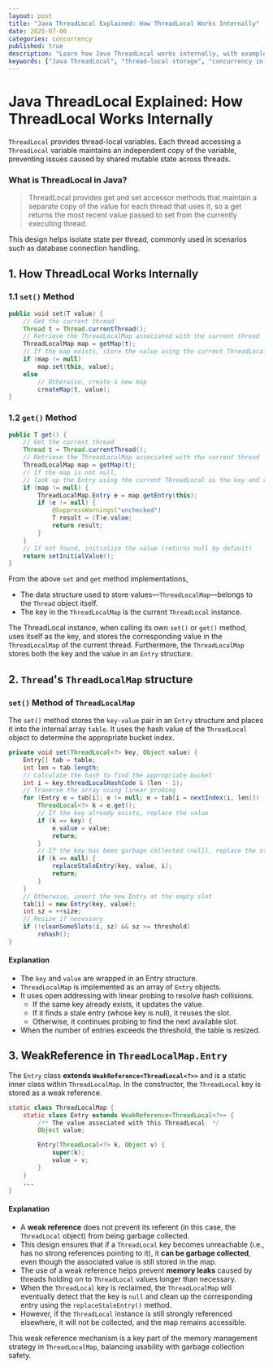 ```yaml
---
layout: post
title: "Java ThreadLocal Explained: How ThreadLocal Works Internally"
date: 2025-07-06
categories: concurrency
published: true
description: "Learn how Java ThreadLocal works internally, with examples of thread-local storage, memory usage, and best practices to prevent memory leaks."
keywords: ["Java ThreadLocal", "thread-local storage", "concurrency in Java", "ThreadLocal memory leaks", "ThreadLocal examples"] 
---
```


# Java ThreadLocal Explained: How ThreadLocal Works Internally
`ThreadLocal` provides thread-local variables. Each thread accessing a `ThreadLocal` variable maintains an independent copy of the variable, preventing issues caused by shared mutable state across threads.

### What is ThreadLocal in Java?
> ThreadLocal provides get and set accessor methods that maintain a separate copy of the value for each thread that uses it, so a get returns the most recent value passed to set from the currently executing thread.

This design helps isolate state per thread, commonly used in scenarios such as database connection handling.

## 1. How ThreadLocal Works Internally
### 1.1 `set()` Method
```java
public void set(T value) {
    // Get the current thread
    Thread t = Thread.currentThread();
    // Retrieve the ThreadLocalMap associated with the current thread
    ThreadLocalMap map = getMap(t);
    // If the map exists, store the value using the current ThreadLocal as the key
    if (map != null)
        map.set(this, value);
    else
        // Otherwise, create a new map
        createMap(t, value);
}
```

### 1.2 `get()` Method
```java
public T get() {
    // Get the current thread
    Thread t = Thread.currentThread();
    // Retrieve the ThreadLocalMap associated with the current thread
    ThreadLocalMap map = getMap(t);
    // If the map is not null, 
    // look up the Entry using the current ThreadLocal as the key and return the value
    if (map != null) {
        ThreadLocalMap.Entry e = map.getEntry(this);
        if (e != null) {
            @SuppressWarnings("unchecked")
            T result = (T)e.value;
            return result;
        }
    }
    // If not found, initialize the value (returns null by default)
    return setInitialValue();
}
```
From the above `set` and `get` method implementations,
- The data structure used to store values—`ThreadLocalMap`—belongs to the `Thread` object itself.
- The key in the `ThreadLocalMap` is the current `ThreadLocal` instance.

The ThreadLocal instance, when calling its own `set()` or `get()` method, uses itself as the key, and stores the corresponding value in the `ThreadLocalMap` of the current thread. Furthermore, the `ThreadLocalMap` stores both the key and the value in an `Entry` structure.

## 2. `Thread`'s `ThreadLocalMap` structure
### `set()` Method of `ThreadLocalMap`
The `set()` method stores the `key-value` pair in an `Entry` structure and places it into the internal array `table`. It uses the hash value of the `ThreadLocal` object to determine the appropriate bucket index.
```java
private void set(ThreadLocal<?> key, Object value) {
    Entry[] tab = table;
    int len = tab.length;
    // Calculate the hash to find the appropriate bucket
    int i = key.threadLocalHashCode & (len - 1);
    // Traverse the array using linear probing
    for (Entry e = tab[i]; e != null; e = tab[i = nextIndex(i, len)]) {
        ThreadLocal<?> k = e.get();
        // If the key already exists, replace the value
        if (k == key) {
            e.value = value;
            return;
        }
        // If the key has been garbage collected (null), replace the stale entry
        if (k == null) {
            replaceStaleEntry(key, value, i);
            return;
        }
    }
    // Otherwise, insert the new Entry at the empty slot
    tab[i] = new Entry(key, value);
    int sz = ++size;
    // Resize if necessary
    if (!cleanSomeSlots(i, sz) && sz >= threshold)
        rehash();
}
```

#### Explanation
- The `key` and `value` are wrapped in an Entry structure.
- `ThreadLocalMap` is implemented as an array of `Entry` objects.
- It uses open addressing with linear probing to resolve hash collisions.
    - If the same key already exists, it updates the value.
    - If it finds a stale entry (whose key is null), it reuses the slot.
    - Otherwise, it continues probing to find the next available slot.
- When the number of entries exceeds the threshold, the table is resized.

## 3. WeakReference in `ThreadLocalMap.Entry`
The `Entry` class **extends `WeakReference<ThreadLocal<?>>`** and is a static inner class within `ThreadLocalMap`. In the constructor, the `ThreadLocal` key is stored as a weak reference.

```java
static class ThreadLocalMap {
    static class Entry extends WeakReference<ThreadLocal<?>> {
        /** The value associated with this ThreadLocal. */
        Object value;

        Entry(ThreadLocal<?> k, Object v) {
            super(k);
            value = v;
        }
    }
    ... 
}
```

#### Explanation
- A **weak reference** does not prevent its referent (in this case, the `ThreadLocal` object) from being garbage collected.
- This design ensures that if a `ThreadLocal` key becomes unreachable (i.e., has no strong references pointing to it), it **can be garbage collected**, even though the associated value is still stored in the map.
- The use of a weak reference helps prevent **memory leaks** caused by threads holding on to `ThreadLocal` values longer than necessary.
- When the `ThreadLocal` key is reclaimed, the `ThreadLocalMap` will eventually detect that the key is `null` and clean up the corresponding entry using the `replaceStaleEntry()` method.
- However, if the `ThreadLocal` instance is still strongly referenced elsewhere, it will not be collected, and the map remains accessible.

This weak reference mechanism is a key part of the memory management strategy in `ThreadLocalMap`, balancing usability with garbage collection safety.

